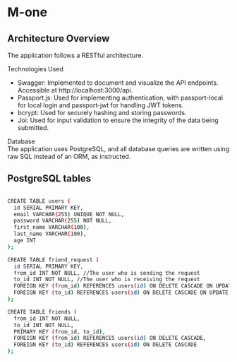 # M-one

## Architecture Overview
The application follows a RESTful architecture․

Technologies Used  

- Swagger: Implemented to document and visualize the API endpoints. Accessible at http://localhost:3000/api.
- Passport.js: Used for implementing authentication, with passport-local for local login and passport-jwt for handling JWT tokens.
- bcrypt: Used for securely hashing and storing passwords.
- Joi: Used for input validation to ensure the integrity of the data being submitted.

Database<br>
The application uses PostgreSQL, and all database queries are written using raw SQL instead of an ORM, as instructed.


## PostgreSQL tables

```bash

CREATE TABLE users (
  id SERIAL PRIMARY KEY,
  email VARCHAR(255) UNIQUE NOT NULL,
  password VARCHAR(255) NOT NULL,
  first_name VARCHAR(100),
  last_name VARCHAR(100),
  age INT
);

CREATE TABLE friend_request (
  id SERIAL PRIMARY KEY,
  from_id INT NOT NULL, //The user who is sending the request
  to_id INT NOT NULL, //The user who is receiving the request 
  FOREIGN KEY (from_id) REFERENCES users(id) ON DELETE CASCADE ON UPDATE CASCADE,
  FOREIGN KEY (to_id) REFERENCES users(id) ON DELETE CASCADE ON UPDATE CASCADE
);

CREATE TABLE friends (
  from_id INT NOT NULL,
  to_id INT NOT NULL,
  PRIMARY KEY (from_id, to_id),
  FOREIGN KEY (from_id) REFERENCES users(id) ON DELETE CASCADE,
  FOREIGN KEY (to_id) REFERENCES users(id) ON DELETE CASCADE
);

```